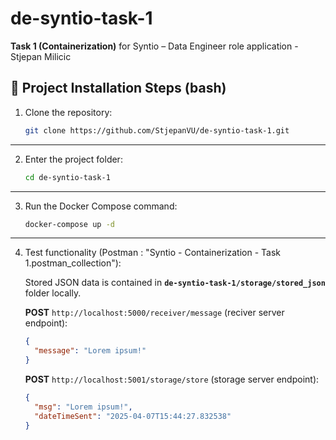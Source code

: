 # de-syntio-task-1

**Task 1 (Containerization)** for Syntio – Data Engineer role application - Stjepan Milicic

## 🚀 Project Installation Steps (bash)

1. Clone the repository:

    ```bash
    git clone https://github.com/StjepanVU/de-syntio-task-1.git
    ```

---

2. Enter the project folder:

    ```bash
    cd de-syntio-task-1
    ```

---

3. Run the Docker Compose command:

    ```bash
    docker-compose up -d
    ```

---

4. Test functionality (Postman : "Syntio - Containerization - Task 1.postman_collection"):
    
    Stored JSON data is contained in **`de-syntio-task-1/storage/stored_json`** folder locally.

    **POST** `http://localhost:5000/receiver/message` (reciver server endpoint):
    ```json
    {
      "message": "Lorem ipsum!"
    }
    ```

    **POST** `http://localhost:5001/storage/store` (storage server endpoint):
    ```json
    {
      "msg": "Lorem ipsum!",
      "dateTimeSent": "2025-04-07T15:44:27.832538"
    }
    ```
